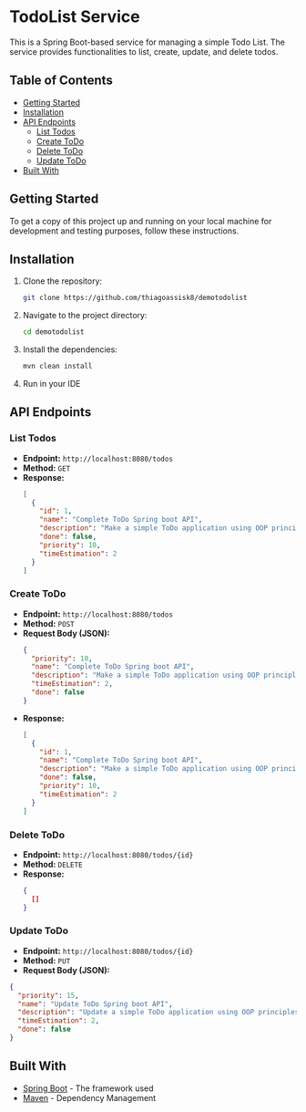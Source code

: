 # TodoList Service

This is a Spring Boot-based service for managing a simple Todo List. The service provides functionalities to list, create, update, and delete todos.

## Table of Contents

- [Getting Started](#getting-started)
- [Installation](#installation)
- [API Endpoints](#api-endpoints)
  - [List Todos](#list-todos)
  - [Create ToDo](#create-todo)
  - [Delete ToDo](#delete-todo)
  - [Update ToDo](#update-todo)
- [Built With](#built-with)

## Getting Started

To get a copy of this project up and running on your local machine for development and testing purposes, follow these instructions.

## Installation

1. Clone the repository:
   ```sh
   git clone https://github.com/thiagoassisk8/demotodolist
   ```
2. Navigate to the project directory:
   ```sh
   cd demotodolist
   ```
3. Install the dependencies:
   ```sh
   mvn clean install
   ```
4. Run in your IDE

## API Endpoints

### List Todos

- **Endpoint:** `http://localhost:8080/todos`
- **Method:** `GET`
- **Response:**
  ```json
  [
    {
      "id": 1,
      "name": "Complete ToDo Spring boot API",
      "description": "Make a simple ToDo application using OOP principles",
      "done": false,
      "priority": 10,
      "timeEstimation": 2
    }
  ]
  ```

### Create ToDo

- **Endpoint:** `http://localhost:8080/todos`
- **Method:** `POST`
- **Request Body (JSON):**
  ```json
  {
    "priority": 10,
    "name": "Complete ToDo Spring boot API",
    "description": "Make a simple ToDo application using OOP principles",
    "timeEstimation": 2,
    "done": false
  }
  ```
- **Response:**
  ```json
  [
    {
      "id": 1,
      "name": "Complete ToDo Spring boot API",
      "description": "Make a simple ToDo application using OOP principles",
      "done": false,
      "priority": 10,
      "timeEstimation": 2
    }
  ]
  ```

### Delete ToDo

- **Endpoint:** `http://localhost:8080/todos/{id}`
- **Method:** `DELETE`
- **Response:**
  ```json
  {
    []
  }
  ```

### Update ToDo

- **Endpoint:** `http://localhost:8080/todos/{id}`
- **Method:** `PUT`
- **Request Body (JSON):**

```json
{
  "priority": 15,
  "name": "Update ToDo Spring boot API",
  "description": "Update a simple ToDo application using OOP principles",
  "timeEstimation": 2,
  "done": false
}
```

## Built With

- [Spring Boot](https://spring.io/projects/spring-boot) - The framework used
- [Maven](https://maven.apache.org/) - Dependency Management
